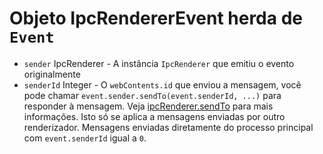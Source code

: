 # Objeto IpcRendererEvent herda de `Event`

* `sender` IpcRenderer - A instância `IpcRenderer` que emitiu o evento originalmente
* `senderId` Integer - O `webContents.id` que enviou a mensagem, você pode chamar `event.sender.sendTo(event.senderId, ...)` para responder à mensagem. Veja [ipcRenderer.sendTo](#ipcrenderersendtowindowid-channel--arg1-arg2-) para mais informações. Isto só se aplica a mensagens enviadas por outro renderizador. Mensagens enviadas diretamente do processo principal com `event.senderId` igual a `0`.
